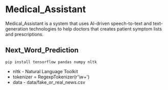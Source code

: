# Medical_Assistant
Medical_Assistant is a system that uses AI-driven speech-to-text and text-generation technologies to help doctors that creates patient symptom lists and prescriptions.


## Next_Word_Prediction
```
pip install tensorflow pandas numpy nltk
```
* nltk - Natural Language Toolkit
* tokenizer = RegexpTokenizer(r'\w+')
* data - data/fake_or_real_news.csv
